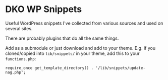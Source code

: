 DKO WP Snippets
===============

Useful WordPress snippets I've collected from various sources and used on
several sites.

There are probably plugins that do all the same things.

Add as a submodule or just download and add to your theme. E.g. if you
cloned/copied into ```lib/snippets/``` in your theme, add this to your
```functions.php```:

```
require_once get_template_directory() . '/lib/snippets/update-nag.php';
```

